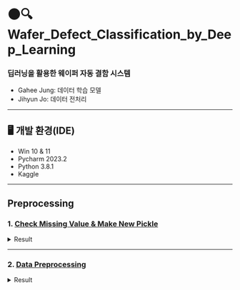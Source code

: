 # 🌑🔍Wafer_Defect_Classification_by_Deep_Learning
### 딥러닝을 활용한 웨이퍼 자동 결함 시스템
- Gahee Jung: 데이터 학습 모델
- Jihyun Jo: 데이터 전처리
---
## 🖥️ 개발 환경(IDE)
- Win 10 & 11
- Pycharm 2023.2
- Python 3.8.1
- Kaggle
---
## Preprocessing 
### 1. [Check Missing Value & Make New Pickle](01_preprocessing.py)

<details>
	<summary>Result</summary>
  	<div markdown="1">

```
df = pd.read_pickle("./datasets/LSWMD.pkl")
df.info()
---
<class 'pandas.core.frame.DataFrame'>  
RangeIndex: 811457 entries, 0 to 811456  
Data columns (total 6 columns):  
waferMap          811457 non-null object    # 0: none / 1: wafer / 2: defect 
dieSize           811457 non-null float64
lotName           811457 non-null object    # one lot has 25 wafers
waferIndex        811457 non-null float64   # 1 ~ 25
trianTestLabel    811457 non-null object
failureType       811457 non-null object    # 9 Types of defects + NaN
dtypes: float64(2), object(4)  
memory usage: 37.1+ MB
```
- Load [Pickle](https://www.kaggle.com/code/cchou1217/wm-811k-wafermap/input) and check the data Remove unused data that interferes with progress
- [Pickle](https://www.kaggle.com/code/cchou1217/wm-811k-wafermap/input)을 불러오고 데이터를 확인한다 사용하지 않을 데이터는 진행에 방해가 되므로 제거한다

```
def replace_value(defect):
    if defect == [['none']]:
        defect = 'Normal'
    else:
        defect = defect[0][0]
    return defect

df['failureType'] = df['failureType'].apply(replace_value)
```
- The 'failureType' column in the DataFrame,   
represented as a two-dimensional list, will be simplified for easier access  
Additionally, the label 'none' will be renamed for greater convenience in future use
- df['failureType']는 2차원 리스트 데이터들로 구성되어있다    
이 값들에 쉽게 접급하기 위해 2차원 리스트를 제거한다  
또한 이후 사용할 'none' 데이터의 이름을 구별하기 쉽도록 변경한다  

```
df['failureNum'] = df.failureType
df['trainTestNum'] = df.trianTestLabel

mapping_type = {'Normal': 0, 'Center': 1, 'Donut': 2, 'Edge-Loc': 3, 'Edge-Ring': 4, 'Loc': 5, 'Random': 6, 'Scratch': 7,
                'Near-full': 8}
mapping_traintest = {'Training': 0, 'Test': 1}
df = df.replace({'failureNum': mapping_type, 'trainTestNum': mapping_traintest})
df = df.drop(['trianTestLabel'], axis=1)
```
- Label 'failureType', 'trianTestLabel' and remove 'trianTestLabel'
- 'failureType', 'trianTestLabel' 에 라벨링한 후 사용하지 않을 'trianTestLabel'는 제거한다

```
def find_dim(x):
    dim0 = np.size(x, axis=0)
    dim1 = np.size(x, axis=1)
    return dim0, dim1

df['waferMapDim'] = df.waferMap.apply(find_dim)
```
- Retrieve the wafer size from the Wafer Map and incorporate it into the data frame (≠ Die Size)
- Wafer Map을 이용하여 웨이퍼퍼의 크기를 구하고 데이터 프레임에 추가한다 (≠ Die Size)

```
sorted_list_X = sorted(df.waferMapDim, key=lambda x: x[0], reverse=False)
sorted_list_Y = sorted(df.waferMapDim, key=lambda x: x[1], reverse=False)

ordered_set_X = list(OrderedDict.fromkeys(sorted_list_X))
ordered_set_Y = list(OrderedDict.fromkeys(sorted_list_Y))

topX_values = ordered_set_X[:10]
topY_values = ordered_set_Y[:10]

index_Num = df.index[(df['waferMapDim'] == (15, 3)) | (df['waferMapDim'] == (18, 4)) |
                        (df['waferMapDim'] == (18, 44)) | (df['waferMapDim'] == (24, 13)) |
                        (df['waferMapDim'] == (27, 15)) | (df['waferMapDim'] == (24, 18))]

index_list = index_Num.tolist()
```
- Filter out specific sizes to eliminate errors  
Identify the index corresponding to the waferMapDim
- 불량 데이터를 제거하기 위해 특정 크기의 웨이퍼를 걸러낸다  
waferMapDim를 사용하여 해당 웨이퍼의 인덱스를 특정한다
```
fig, ax = plt.subplots(nrows=2, ncols=3, figsize=(15, 15))
ax = ax.ravel(order='C')

for i in range(6):
    idx = index_list[i]
    img = df.waferMap[idx]
    ax[i].imshow(img)
    ax[i].set_title(df.failureType[idx], fontsize=10)
    ax[i].set_xlabel(df.index[idx], fontsize=8)
    ax[i].set_xticks([])
    ax[i].set_yticks([])
plt.tight_layout()
plt.show()
```

![error](https://github.com/JiHyun-Jo7/CV2/assets/141097551/20cfc3b1-f463-446b-bb9d-09bd9c912b81)

```
df = df[~df.index.isin(index_list)]
df.dropna(inplace=True)
df.reset_index(drop=True, inplace=True)
```
- Remove the wafer from the DataFrame using .isin()  
Utilize reset_index() to address issues caused by the removed indexes
- .isin()로 해당 웨이퍼를 DateFrame에서 제거한다  
제거한 인덱스는 이후 과정에서 문제가 되므로 .reset_index()를 사용한다

```
df_withlabel = df[(df['failureNum'] >= 0) & (df['failureNum'] <= 8)]
df_withlabel = df_withlabel.drop("level_0", axis=1).reset_index(drop=True)

df_withpattern = df[(df['failureNum'] >= 1) & (df['failureNum'] <= 8)]
df_withpattern = df_withpattern.drop("level_0", axis=1).reset_index(drop=True)

df_nonpattern = df[(df['failureNum'] == 0)]
df_nonpattern = df_nonpattern.drop("level_0", axis=1).reset_index(drop=True)
```
- Arrange the labels to examine wafer images
- 웨이퍼 이미지를 살펴보기 위해 라벨을 정렬한다
```
fig, ax = plt.subplots(nrows=4, ncols=10, figsize=(10, 10))
ax = ax.ravel(order='C')
for i in range(0, 40):
    img = df_withpattern.waferMap[i]
    ax[i].imshow(img)
    print(df_withpattern.failureType[i])
    ax[i].set_title(df_withpattern.failureType[i], fontsize=10)
    ax[i].set_xlabel(df_withpattern.index[i], fontsize=8)
    ax[i].set_xticks([])
    ax[i].set_yticks([])
plt.tight_layout()
plt.show()
```

![defect](https://github.com/JiHyun-Jo7/CV2/assets/141097551/03526192-1c9c-45a7-8572-99dff0114115)

```
with open('./datasets/LSWMD_CleanData.pickle', 'wb') as f:
    pickle.dump(df, f)
```
- Afterwards, save the data frame with irrelevant data removed as a new pickle file for more efficient processing
- 불필요한 데이터가 제거된 데이터 프레임은 이후 빠른 작업을 위해 새로운 Pickle로 저장한다

   </div>
</details>

---
### 2. [Data Preprocessing](02_preprocessing.py)

<details>
	<summary>Result</summary>
  	<div markdown="1">

```
x = []	 # x = [115, 9477, 20256, 6550, 6874, 6666, 7138, 8364, 109228]
labels = ['Normal', 'Center', 'Donut', 'Edge-Loc', 'Edge-Ring', 'Loc', 'Random', 'Scratch', 'Near-full']
for label in labels:
    idx = df[df['failureType'] == label].index
    x.append(idx[0])
```
- 
- 결함에 따른 특징을 구하기 위해 결함 별 웨이퍼의 인덱스를 구하고 그 값을 리스트에 저장한다
```
fig, ax = plt.subplots(nrows=3, ncols=3, figsize=(15, 15))
ax = ax.ravel(order='C')
for i in range(9):
    img = df.waferMap[x[i]]
    ax[i].imshow(img)
    ax[i].set_title(df.failureType[x[i]], fontsize=10)
    ax[i].set_xlabel(df.index[x[i]], fontsize=8)
    ax[i].set_xticks([])
    ax[i].set_yticks([])
plt.tight_layout()
plt.show()
```

![00](https://github.com/JiHyun-Jo7/CV2/assets/141097551/eb596771-6f76-4537-87e8-c736bbd52708)

```
def cal_den(x):
    return 100 * (np.sum(x == 2) / np.size(x))

def find_regions(x):
    rows = np.size(x, axis=0)
    cols = np.size(x, axis=1)

    ind1 = np.arange(0, rows, rows // 5)
    ind2 = np.arange(0, cols, cols // 5)

    reg1 = x[ind1[0]:ind1[1], :]
    reg3 = x[ind1[4]:, :]
    reg4 = x[:, ind2[0]:ind2[1]]
    reg2 = x[:, ind2[4]:]

    reg5 = x[ind1[1]:ind1[2], ind2[1]:ind2[2]]
    reg6 = x[ind1[1]:ind1[2], ind2[2]:ind2[3]]
    reg7 = x[ind1[1]:ind1[2], ind2[3]:ind2[4]]
    reg8 = x[ind1[2]:ind1[3], ind2[1]:ind2[2]]
    reg9 = x[ind1[2]:ind1[3], ind2[2]:ind2[3]]
    reg10 = x[ind1[2]:ind1[3], ind2[3]:ind2[4]]
    reg11 = x[ind1[3]:ind1[4], ind2[1]:ind2[2]]
    reg12 = x[ind1[3]:ind1[4], ind2[2]:ind2[3]]
    reg13 = x[ind1[3]:ind1[4], ind2[3]:ind2[4]]

    fea_reg_den = [cal_den(reg1), cal_den(reg2), cal_den(reg3), cal_den(reg4), cal_den(reg5), cal_den(reg6),
                   cal_den(reg7), cal_den(reg8), cal_den(reg9), cal_den(reg10), cal_den(reg11), cal_den(reg12),
                   cal_den(reg13)]
    return fea_reg_den

df['fea_reg'] = df.waferMap.apply(find_regions)
```
-
- 웨이퍼에 구역을 나누고 구역 별 결함 밀도를 구한다
```
fig, ax = plt.subplots(nrows=3, ncols=3, figsize=(15, 15))
ax = ax.ravel(order='C')
for i in range(9):
    ax[i].bar(np.linspace(1, 13, 13), df.fea_reg[x[i]])
    ax[i].set_title(df.failureType[x[i]], fontsize=15)
    ax[i].set_xticklabels(labels)
    ax[i].set_xticks([])
    ax[i].set_yticks([])
plt.tight_layout()
plt.show()
```
![05](https://github.com/JiHyun-Jo7/CV2/assets/141097551/0ea58264-fe50-4850-b6d9-b6f979e27d50)
```
def change_val(img):
    img[img==1] =0  
    return img

df_copy = df.copy()
df_copy['new_waferMap'] =df_copy.waferMap.apply(change_val)
```
-
- df를 복제한 뒤, waferMap 데이터에서 웨이퍼 기판에 해당하는 1을 0으로 변환한다
```
fig, ax = plt.subplots(nrows = 3, ncols = 3, figsize=(15, 15))
ax = ax.ravel(order='C')
for i in range(9):
    img = df_copy.waferMap[x[i]]
    theta = np.linspace(0., 180., max(img.shape), endpoint=False)
    sinogram = radon(img, theta=theta)    
      
    ax[i].imshow(sinogram, cmap=plt.cm.Greys_r, extent=(0, 180, 0, sinogram.shape[0]), aspect='auto')
    ax[i].set_title(df_copy.failureType[x[i]],fontsize=15)
    ax[i].set_xticks([])
plt.tight_layout()
plt.show() 
```
![01](https://github.com/JiHyun-Jo7/CV2/assets/141097551/bda1081d-d22e-4d54-9e5c-6a5bd347017f)
```
def cubic_inter_mean(img):
    theta = np.linspace(0., 180., max(img.shape), endpoint=False)
    sinogram = radon(img, theta=theta)
    xMean_Row = np.mean(sinogram, axis = 1)
    x = np.linspace(1, xMean_Row.size, xMean_Row.size)
    y = xMean_Row
    f = interpolate.interp1d(x, y, kind = 'cubic')
    xnew = np.linspace(1, xMean_Row.size, 20)
    ynew = f(xnew)/100   # use interpolation function returned by `interp1d`
    return ynew

df_copy['fea_cub_mean'] =df_copy.waferMap.apply(cubic_inter_mean)
```
-
- waferMap의 라돈 변환(sinogram)을 생성한다  
sinogram의 각 투영에 대한 평균값을 보간하여 부드러운 곡선을 얻고 이를 100으로 나누어서 새로운 특성 열을 생성한다
```
fig, ax = plt.subplots(nrows = 3, ncols = 3,figsize=(15, 15))
ax = ax.ravel(order='C')
for i in range(9):
    ax[i].bar(np.linspace(1,20,20),df_copy.fea_cub_mean[x[i]])
    ax[i].set_title(df_copy.failureType[x[i]],fontsize=10)
    ax[i].set_xticks([])
    ax[i].set_xlim([0,21])   
    ax[i].set_ylim([0,1])
plt.tight_layout()
plt.show()
```
- fea_cub_mean
![02](https://github.com/JiHyun-Jo7/CV2/assets/141097551/ffa372de-fe9c-478e-b100-e400ed9eed42)  

- fea_cub_std
![03](https://github.com/JiHyun-Jo7/CV2/assets/141097551/8825c5b1-7d3f-4b6f-852a-fb5c04b16116)
```
fig, ax = plt.subplots(nrows = 3, ncols = 3,figsize=(15, 15))
ax = ax.ravel(order='C')
for i in range(9):
    img = df_copy.waferMap[x[i]]
    zero_img = np.zeros(img.shape)
    img_labels = measure.label(img, connectivity=1, background=0)
    img_labels = img_labels -1
    if img_labels.max()==0:
        no_region = 0
    else:
        info_region = stats.mode(img_labels[img_labels>-1], axis = None)
        no_region = info_region[0]
    
    zero_img[np.where(img_labels==no_region)] = 2
    ax[i].imshow(zero_img)
    ax[i].set_title(df_copy.failureType[x[i]],fontsize=10)
    ax[i].set_xticks([])
plt.tight_layout()
plt.show() 
```
![04](https://github.com/JiHyun-Jo7/CV2/assets/141097551/d5deadac-06b7-4610-995a-48a0a3b22a11)
```
def cal_dist(img,x,y):
    dim0=np.size(img,axis=0)    
    dim1=np.size(img,axis=1)
    dist = np.sqrt((x-dim0/2)**2+(y-dim1/2)**2)
    return dist  

def fea_geom(img):
    norm_area=img.shape[0]*img.shape[1]
    norm_perimeter=np.sqrt((img.shape[0])**2+(img.shape[1])**2)
    
    img_labels = measure.label(img, connectivity=1, background=0)

    if img_labels.max()==0:
        img_labels[img_labels==0]=1
        no_region = 0
    else:
        info_region = stats.mode(img_labels[img_labels>0], axis = None)
        no_region = info_region[0][0]-1       
    
    prop = measure.regionprops(img_labels)
    prop_area = prop[no_region].area/norm_area
    prop_perimeter = prop[no_region].perimeter/norm_perimeter 
    
    prop_cent = prop[no_region].local_centroid 
    prop_cent = cal_dist(img,prop_cent[0],prop_cent[1])
    
    prop_majaxis = prop[no_region].major_axis_length/norm_perimeter 
    prop_minaxis = prop[no_region].minor_axis_length/norm_perimeter  
    prop_ecc = prop[no_region].eccentricity  
    prop_solidity = prop[no_region].solidity  
    
    return prop_area,prop_perimeter,prop_majaxis,prop_minaxis,prop_ecc,prop_solidity

df_copy['fea_geom'] =df_copy.waferMap.apply(fea_geom)
```

   </div>
</details>
